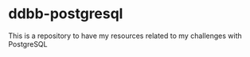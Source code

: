 # ddbb-postgresql
This is a repository to have my resources related to my challenges with PostgreSQL
